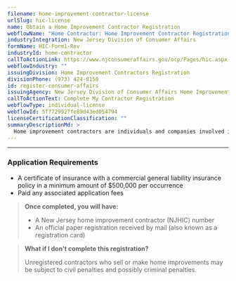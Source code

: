 ```yaml
---
filename: home-improvement-contractor-license
urlSlug: hic-license
name: Obtain a Home Improvement Contractor Registration
webflowName: "Home Contractor: Home Improvement Contractor Registration"
industryIntegration: New Jersey Division of Consumer Affairs
formName: HIC-Form1-Rev
industryId: home-contractor
callToActionLink: https://www.njconsumeraffairs.gov/ocp/Pages/hic.aspx
webflowIndustry: ""
issuingDivision: Home Improvement Contractors Registration
divisionPhone: (973) 424-8150
id: register-consumer-affairs
issuingAgency: New Jersey Division of Consumer Affairs Home Improvement Unit
callToActionText: Complete My Contractor Registration
webflowType: individual-license
webflowId: 5f7729927fe89d43ed054794
licenseCertificationClassification: ""
summaryDescriptionMd: >
  Home improvement contractors are individuals and companies involved in repairing, renovating, modernizing, installing, replacing, improving, restoring, painting, constructing, remodeling, moving, or demolishing residential or noncommercial properties. If you or your business is involved in any of the activities mentioned above you must register as a Home Improvement Contractor.
---
```


---

### Application Requirements

- A certificate of insurance with a commercial general liability insurance policy in a minimum amount of $500,000 per occurrence
- Paid any associated application fees

> **Once completed, you will have:**
>
> - A New Jersey home improvement contractor (NJHIC) number
> - An official paper registration received by mail (also known as a registration card)

> **What if I don't complete this registration?**
>
> Unregistered contractors who sell or make home improvements may be subject to civil penalties and possibly criminal penalties.
